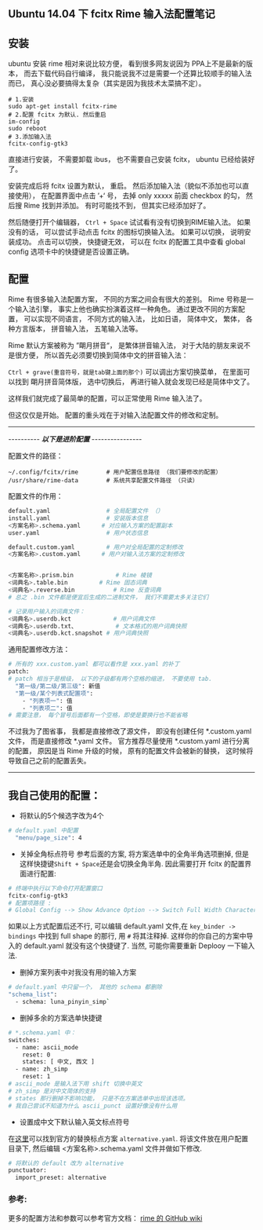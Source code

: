 Ubuntu 14.04 下 fcitx Rime 输入法配置笔记
-----------------


## 安装
ubuntu 安装 rime 相对来说比较方便， 看到很多网友说因为 PPA上不是最新的版本， 而去下载代码自行编译， 我只能说我不过是需要一个还算比较顺手的输入法而已， 真心没必要搞得太复杂（其实是因为我技术太菜搞不定）。 
```shell
# 1.安装
sudo apt-get install fcitx-rime
# 2.配置 fcitx 为默认. 然后重启
im-config
sudo reboot
# 3.添加输入法
fcitx-config-gtk3
```
直接进行安装， 不需要卸载 ibus， 也不需要自己安装 fcitx， ubuntu 已经给装好了。

安装完成后将 fcitx 设置为默认， 重启。 然后添加输入法（貌似不添加也可以直接使用）， 在配置界面中点击 ’+‘ 号， 去掉 only xxxxx 前面 checkbox 的勾， 然后搜 Rime 找到并添加。 有时可能找不到， 但其实已经添加好了。

然后随便打开个编辑器， `Ctrl + Space` 试试看有没有切换到RIME输入法。
如果没有的话， 可以尝试手动点击 fcitx 的图标切换输入法。 如果可以切换， 说明安装成功。
点击可以切换， 快捷键无效， 可以在 fcitx 的配置工具中查看 global config 选项卡中的快捷键是否设置正确。


## 配置

Rime 有很多输入法配置方案， 不同的方案之间会有很大的差别。 Rime 号称是一个输入法引擎， 事实上他也确实扮演着这样一种角色。 通过更改不同的方案配置， 可以实现不同语言， 不同方式的输入法， 比如日语， 简体中文， 繁体， 各种方言版本， 拼音输入法， 五笔输入法等。 

Rime 默认方案被称为 ”朙月拼音“， 是繁体拼音输入法， 对于大陆的朋友来说不是很方便， 所以首先必须要切换到简体中文的拼音输入法： 

`Ctrl + grave(重音符号，就是tab键上面的那个)`  可以调出方案切换菜单， 在里面可以找到 朙月拼音简体版， 选中切换后， 再进行输入就会发现已经是简体中文了。 

这样我们就完成了最简单的配置，可以正常使用 Rime 输入法了。 

但这仅仅是开始。 配置的重头戏在于对输入法配置文件的修改和定制。

---------------------------------------------------

---------- _**以下是进阶配置**_ ----------------

配置文件的路径：
```
~/.config/fcitx/rime		# 用户配置信息路径 （我们要修改的配置）
/usr/share/rime-data		# 系统共享配置文件路径 （只读）
```

配置文件的作用：
```bash
default.yaml				# 全局配置文件 （）
install.yaml				# 安装版本信息
<方案名称>.schema.yaml		# 对应输入方案的配置副本
user.yaml					# 用户状态信息

default.custom.yaml 		# 用户对全局配置的定制修改
<方案名称>.custom.yaml		# 用户对输入法方案的定制修改


<方案名称>.prism.bin			# Rime 棱镜
<词典名>.table.bin			# Rime 固态词典
<词典名>.reverse.bin			# Rime 反查词典
# 总之 .bin 文件都是便宜后生成的二进制文件， 我们不需要太多关注它们

# 记录用户输入的词典文件：
<词典名>.userdb.kct			# 用户词典文件
<词典名>.userdb.txt、			# 文本格式的用户词典快照
<词典名>.userdb.kct.snapshot # 用户词典快照
```

通用配置修改方法：
```bash
# 所有的 xxx.custom.yaml 都可以看作是 xxx.yaml 的补丁
patch:
# patch 相当于是根级， 以下的子级都有两个空格的缩进， 不要使用 tab. 
  "第一级/第二级/第三级": 新值
  "第一级/某个列表式配置项": 
    - "列表项一": 值
    - "列表项二": 值
# 需要注意， 每个冒号后面都有一个空格，即使是要换行也不能省略
```

不过我为了图省事， 我都是直接修改了源文件， 即没有创建任何  *.custom.yaml 文件， 而是直接修改 *.yaml 文件。  官方推荐尽量使用 *.custom.yaml 进行分离的配置， 原因是当 Rime 升级的时候， 原有的配置文件会被新的替换， 这时候将导致自己之前的配置丢失。 

----------------------------

## 我自己使用的配置：

* 将默认的5个候选字改为4个

```bash
# default.yaml 中配置
  "menu/page_size": 4
```

* 关掉全角标点符号
 参考后面的方案, 将方案选单中的全角半角选项删掉, 但是这样快捷键`Shift + Space`还是会切换全角半角. 因此需要打开 fcitx 的配置界面进行配置: 
```bash
# 终端中执行以下命令打开配置窗口
fcitx-config-gtk3
# 配置项路径 : 
# Global Config --> Show Advance Option --> Switch Full Width Character Mode
```
如果以上方式配置后还不行, 可以编辑 default.yaml 文件,在 `key_binder -> bindings` 中找到 full shape 的那行, 用 `#` 将其注释掉. 这样你的你自己的方案中导入的 default.yaml 就没有这个快捷键了. 当然, 可能你需要重新 Deplooy 一下输入法.

* 删掉方案列表中对我没有用的输入方案

```bash
# default.yaml 中只留一个， 其他的 schema 都删除
"schema_list":
  - schema: luna_pinyin_simp`
```
* 删掉多余的方案选单快捷键
```bash
# *.schema.yaml 中：
switches:
  - name: ascii_mode
    reset: 0
    states: [ 中文, 西文 ]
  - name: zh_simp
    reset: 1
# ascii_mode 是输入法下用 shift 切换中英文
# zh_simp 是对中文简体的支持
# states 那行删掉不影响功能， 只是不在方案选单中出现该选项。
# 我自己尝试不知道为什么 ascii_punct 设置好像没有什么用
```
* 设置成中文下默认输入英文标点符号

 在[这里](https://gist.github.com/lotem/2334409)可以找到官方的替换标点方案 `alternative.yaml`. 将该文件放在用户配置目录下, 然后编辑 <方案名称>.schema.yaml 文件并做如下修改.

```bash
# 将默认的 default 改为 alternative
punctuator:
  import_preset: alternative
```

### 参考: 

更多的配置方法和参数可以参考官方文档： [rime 的 GitHub wiki](https://github.com/rime/home/wiki)



